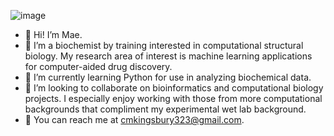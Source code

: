 ![image](https://user-images.githubusercontent.com/91640554/165887049-72b63617-05b3-45ea-9f08-6872b6e4903b.png)

- 🌸 Hi! I’m Mae.
- 🌸 I’m a biochemist by training interested in computational structural biology. My research area of interest is machine learning applications for computer-aided drug discovery.
- 🌸 I’m currently learning Python for use in analyzing biochemical data.
- 🌸 I’m looking to collaborate on bioinformatics and computational biology projects. I especially enjoy working with those from more computational backgrounds that compliment my experimental wet lab background.
- 🌸 You can reach me at cmkingsbury323@gmail.com.

<!---
cmk323/cmk323 is a ✨ special ✨ repository because its `README.md` (this file) appears on your GitHub profile.
You can click the Preview link to take a look at your changes.
--->
